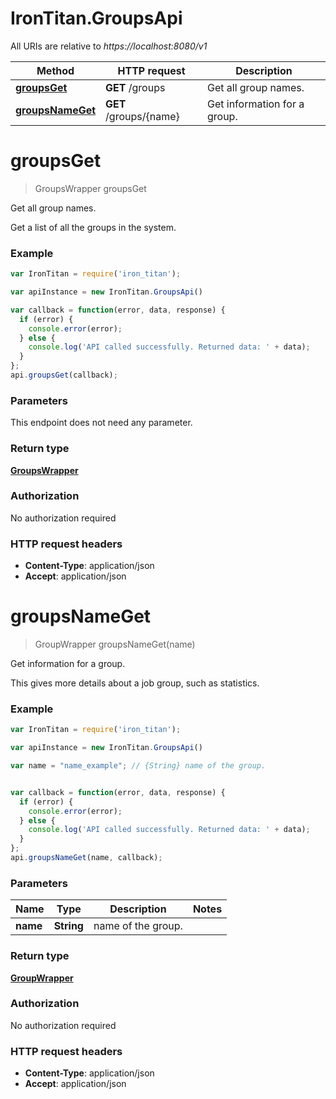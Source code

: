 # IronTitan.GroupsApi

All URIs are relative to *https://localhost:8080/v1*

Method | HTTP request | Description
------------- | ------------- | -------------
[**groupsGet**](GroupsApi.md#groupsGet) | **GET** /groups | Get all group names.
[**groupsNameGet**](GroupsApi.md#groupsNameGet) | **GET** /groups/{name} | Get information for a group.


<a name="groupsGet"></a>
# **groupsGet**
> GroupsWrapper groupsGet

Get all group names.

Get a list of all the groups in the system.

### Example
```javascript
var IronTitan = require('iron_titan');

var apiInstance = new IronTitan.GroupsApi()

var callback = function(error, data, response) {
  if (error) {
    console.error(error);
  } else {
    console.log('API called successfully. Returned data: ' + data);
  }
};
api.groupsGet(callback);
```

### Parameters
This endpoint does not need any parameter.

### Return type

[**GroupsWrapper**](GroupsWrapper.md)

### Authorization

No authorization required

### HTTP request headers

 - **Content-Type**: application/json
 - **Accept**: application/json

<a name="groupsNameGet"></a>
# **groupsNameGet**
> GroupWrapper groupsNameGet(name)

Get information for a group.

This gives more details about a job group, such as statistics.

### Example
```javascript
var IronTitan = require('iron_titan');

var apiInstance = new IronTitan.GroupsApi()

var name = "name_example"; // {String} name of the group.


var callback = function(error, data, response) {
  if (error) {
    console.error(error);
  } else {
    console.log('API called successfully. Returned data: ' + data);
  }
};
api.groupsNameGet(name, callback);
```

### Parameters

Name | Type | Description  | Notes
------------- | ------------- | ------------- | -------------
 **name** | **String**| name of the group. | 

### Return type

[**GroupWrapper**](GroupWrapper.md)

### Authorization

No authorization required

### HTTP request headers

 - **Content-Type**: application/json
 - **Accept**: application/json

